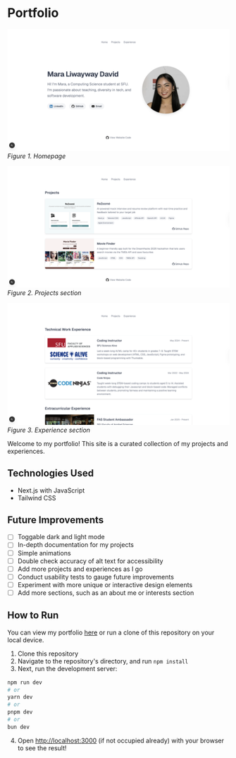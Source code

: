 # Portfolio
![Homepage](demo-pictures/home.png)
*Figure 1. Homepage*

![Projects section](demo-pictures/projects.png)
*Figure 2. Projects section*

![Experience section](demo-pictures/experience.png)
*Figure 3. Experience section*

Welcome to my portfolio! This site is a curated collection of my projects and experiences.

## Technologies Used
- Next.js with JavaScript
- Tailwind CSS

## Future Improvements
- [ ] Toggable dark and light mode
- [ ] In-depth documentation for my projects
- [ ] Simple animations 
- [ ] Double check accuracy of alt text for accessibility
- [ ] Add more projects and experiences as I go
- [ ] Conduct usability tests to gauge future improvements
- [ ] Experiment with more unique or interactive design elements
- [ ] Add more sections, such as an about me or interests section

## How to Run
You can view my portfolio [here](https://www.maraliwayway.com/) or run a clone of this repository on your local device.
1. Clone this repository
2. Navigate to the repository's directory, and run `npm install`
3. Next, run the development server:

```bash
npm run dev
# or
yarn dev
# or
pnpm dev
# or
bun dev
```
4. Open [http://localhost:3000](http://localhost:3000) (if not occupied already) with your browser to see the result!
